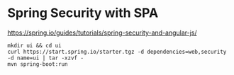 
# Spring Security with SPA

https://spring.io/guides/tutorials/spring-security-and-angular-js/

~~~
mkdir ui && cd ui
curl https://start.spring.io/starter.tgz -d dependencies=web,security -d name=ui | tar -xzvf -
mvn spring-boot:run
~~~
